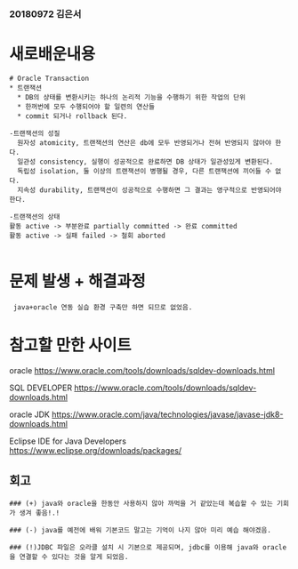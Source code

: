 ### 20180972 김은서

# 새로배운내용
```
# Oracle Transaction
* 트랜잭션
  * DB의 상태를 변환시키는 하나의 논리적 기능을 수행하기 위한 작업의 단위
  * 한꺼번에 모두 수행되어야 할 일련의 연산들
  * commit 되거나 rollback 된다.

-트랜잭션의 성질
  원자성 atomicity, 트랜잭션의 연산은 db에 모두 반영되거나 전혀 반영되지 않아야 한다.
  일관성 consistency, 실행이 성공적으로 완료하면 DB 상태가 일관성있게 변환된다.
  독립성 isolation, 둘 이상의 트랜잭션이 병행될 경우, 다른 트랜잭션에 끼어들 수 없다.
  지속성 durability, 트랜잭션이 성공적으로 수행하면 그 결과는 영구적으로 반영되어야 한다.
  
-트랜잭션의 상태 
활동 active -> 부분완료 partially committed -> 완료 committed
활동 active -> 실패 failed -> 철회 aborted


```

# 문제 발생 + 해결과정
```
 java+oracle 연동 실습 환경 구축만 하면 되므로 없었음. 

```

# 참고할 만한 사이트

oracle 
https://www.oracle.com/tools/downloads/sqldev-downloads.html

SQL DEVELOPER 
https://www.oracle.com/tools/downloads/sqldev-downloads.html

oracle JDK
https://www.oracle.com/java/technologies/javase/javase-jdk8-downloads.html

Eclipse IDE for Java Developers
https://www.eclipse.org/downloads/packages/


## 회고
```
### (+) java와 oracle을 한동안 사용하지 않아 까먹을 거 같았는데 복습할 수 있는 기회가 생겨 좋음!.! 

### (-) java를 예전에 배워 기본코드 말고는 기억이 나지 않아 미리 예습 해야겠음.

### (!)JDBC 파일은 오라클 설치 시 기본으로 제공되며, jdbc를 이용해 java와 oracle을 연결할 수 있다는 것을 알게 되었음.
```

